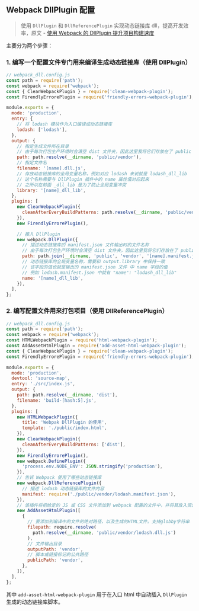 <!--
 * @Author: your name
 * @Date: 2020-08-24 19:17:31
 * @LastEditTime: 2020-08-24 19:28:29
 * @LastEditors: Please set LastEditors
 * @Description: In User Settings Edit
 * @FilePath: /webpack-dll-demo/README.md
-->

## Webpack DllPlugin 配置

> 使用 `DllPlugin` 和 `DllReferencePlugin` 实现动态链接库 dll，提高开发效率，原文 - [使用 Webpack 的 DllPlugin 提升项目构建速度](https://juejin.im/post/6844903777296728072)

主要分为两个步骤：

### 1. 编写一个配置文件专门用来编译生成动态链接库（使用 DllPlugin）

```javascript
// webpack_dll.config.js
const path = require('path');
const webpack = require('webpack');
const { CleanWebpackPlugin } = require('clean-webpack-plugin');
const FirendlyErrorePlugin = require('friendly-errors-webpack-plugin');

module.exports = {
  mode: 'production',
  entry: {
    // 将 lodash 模块作为入口编译成动态链接库
    lodash: ['lodash'],
  },
  output: {
    // 指定生成文件所在目录
    // 由于每次打包生产环境时会清空 dist 文件夹，因此这里我将它们存放在了 public 文件夹下
    path: path.resolve(__dirname, 'public/vendor'),
    // 指定文件名
    filename: '[name].dll.js',
    // 存放动态链接库的全局变量名称，例如对应 lodash 来说就是 lodash_dll_lib
    // 这个名称需要与 DllPlugin 插件中的 name 属性值对应起来
    // 之所以在前面 _dll_lib 是为了防止全局变量冲突
    library: '[name]_dll_lib',
  },
  plugins: [
    new CleanWebpackPlugin({
      cleanAfterEveryBuildPatterns: path.resolve(__dirname, 'public/vendor'),
    }),
    new FirendlyErrorePlugin(),

    // 接入 DllPlugin
    new webpack.DllPlugin({
      // 描述动态链接库的 manifest.json 文件输出时的文件名称
      // 由于每次打包生产环境时会清空 dist 文件夹，因此这里我将它们存放在了 public 文件夹下
      path: path.join(__dirname, 'public', 'vendor', '[name].manifest.json'),
      // 动态链接库的全局变量名称，需要和 output.library 中保持一致
      // 该字段的值也就是输出的 manifest.json 文件 中 name 字段的值
      // 例如 lodash.manifest.json 中就有 "name": "lodash_dll_lib"
      name: '[name]_dll_lib',
    }),
  ],
};
```

### 2. 编写配置文件用来打包项目（使用 DllReferencePlugin）

```javascript
// webpack_dll.config.js
const path = require('path');
const webpack = require('webpack');
const HTMLWebpackPlugin = require('html-webpack-plugin');
const AddAssetHtmlPlugin = require('add-asset-html-webpack-plugin');
const { CleanWebpackPlugin } = require('clean-webpack-plugin');
const FirendlyErrorePlugin = require('friendly-errors-webpack-plugin');

module.exports = {
  mode: 'production',
  devtool: 'source-map',
  entry: './src/index.js',
  output: {
    path: path.resolve(__dirname, 'dist'),
    filename: 'build-[hash:5].js',
  },
  plugins: [
    new HTMLWebpackPlugin({
      title: 'Webpak DllPlugin 的使用',
      template: './public/index.html',
    }),
    new CleanWebpackPlugin({
      cleanAfterEveryBuildPatterns: ['dist'],
    }),
    new FirendlyErrorePlugin(),
    new webpack.DefinePlugin({
      'process.env.NODE_ENV': JSON.stringify('production'),
    }),
    // 告诉 Webpack 使用了哪些动态链接库
    new webpack.DllReferencePlugin({
      // 描述 lodash 动态链接库的文件内容
      manifest: require('./public/vendor/lodash.manifest.json'),
    }),
    // 该插件将把给定的 JS 或 CSS 文件添加到 webpack 配置的文件中，并将其放入资源列表 html webpack插件注入到生成的 html 中。
    new AddAssetHtmlPlugin([
      {
        // 要添加到编译中的文件的绝对路径，以及生成的HTML文件。支持globby字符串
        filepath: require.resolve(
          path.resolve(__dirname, 'public/vendor/lodash.dll.js')
        ),
        // 文件输出目录
        outputPath: 'vendor',
        // 脚本或链接标记的公共路径
        publicPath: 'vendor',
      },
    ]),
  ],
};
```

其中 `add-asset-html-webpack-plugin` 用于在入口 html 中自动插入 `DllPlugin` 生成的动态链接库脚本。